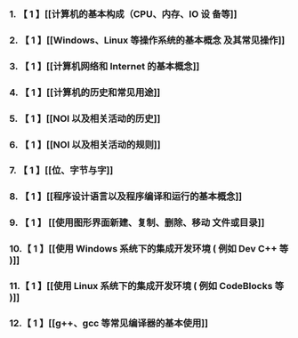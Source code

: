 ### 1. 【 1 】[[计算机的基本构成（CPU、内存、IO 设 备等]]
### 2. 【 1 】[[Windows、Linux 等操作系统的基本概念 及其常见操作]]
### 3. 【 1 】[[计算机网络和 Internet 的基本概念]]
### 4. 【 1 】[[计算机的历史和常见用途]]
### 5. 【 1 】[[NOI 以及相关活动的历史]]
### 6. 【 1 】[[NOI 以及相关活动的规则]]
### 7. 【 1 】[[位、字节与字]]
### 8. 【 1 】[[程序设计语言以及程序编译和运行的基本概念]]
### 9. 【 1 】 [[使用图形界面新建、复制、删除、移动 文件或目录]]
### 10.【 1 】[[使用 Windows 系统下的集成开发环境 ( 例如 Dev C++ 等 )]]
### 11.【 1 】[[使用 Linux 系统下的集成开发环境 ( 例如 CodeBlocks 等 )]]
### 12.【 1 】[[g++、gcc 等常见编译器的基本使用]]

